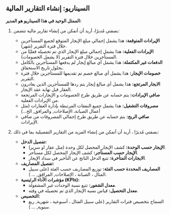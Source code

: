 ## السيناريو: إنشاء التقارير المالية

**الممثل الوحيد في هذا السيناريو هو المدير:**

 1. بصفتي مُديرًا، أريد أن أتمكن من إنشاء تقارير مالية تتضمن:
	- **الإيرادات المتوقعة:** هذا يشمل إجمالي مبلغ الإيجار المتوقع لجميع المستأجرين خلال فترة التقرير (شهر).
	- **الإيرادات الفعلية:** هذا يشمل إجمالي مبلغ الإيجار الذي تم تحصيله فعليًا من المستأجرين خلال فترة التقرير (لا يشمل الخصومات).
	- **الدفعات غير المكتملة:** هذا يشمل أي مبالغ إيجار لم يدفعها المستأجرين بالكامل بحلول تاريخ الاستحقاق.
	- **خصومات الإيجار:** هذا يشمل أي مبالغ خصم تم تقديمها للمستأجرين خلال فترة التقرير.
	- **الايجار المرتجع:** هذا يشمل أي مبالغ إيجار يتم ردها للمستأجرين الذين يغادرون العقار قبل نهاية عقد الإيجار.
	- **صافي الإيرادات:** يتم حسابه عن طريق طرح الخصومات و الإيجارات المرتجعة من الإيرادات الفعلية.
	- **مصروفات التشغيل:** هذا يشمل جميع النفقات المرتبطة بإدارة العقارات (مثل أعمال الصيانة، الإصلاحات, والمرافق, الخ...)
	- **صافي الربح:** يتم حسابه عن طريق طرح إجمالي المصروفات من صافي الإيرادات.

2. بصفتي مُديرًا ، أريد أن أتمكن من إنشاء المزيد من التقارير التفصيلية بما في ذلك:
	- **تفصيل الدخل:**
		- **الإيجار حسب الوحدة:** كشف الإيجار المحصل لكل وحدة (مثل عقار او سرير).
		- **الإيجار حسب المستأجر:** كشف الإيجار المحصل لكل مستأجر.
		- **الايجارات المتأخرة:** تتبع الدخل الناتج عن التأخير في سداد الإيجار.
	- **تفصيل المصاريف:**
		- **المصاريف المحددة حسب الفئة:** توزيع المصاريف حسب الفئة (على سبيل المثال ، الصيانة ، الإصلاحات, المرافق, ... ).
	- **مؤشرات الأداء الرئيسية (KPIs):**
		- **معدل الشغور:** تتبع نسبة الوحدات غير المشغولة.
		- **معدل التحصيل:** قياس نسبة الإيجار الذي تم تحصيله في وقته.
	- **التخصيص:**
		- السماح بتخصيص فترات التقارير (على سبيل المثال ، أسبوعية ، شهرية, ربع سنوية, ... ).